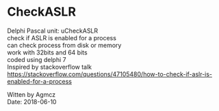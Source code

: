 # CheckASLR
Delphi Pascal unit: uCheckASLR                                                             
check if ASLR is enabled for a process                                                     
can check process from disk or memory                                                      
work with 32bits and 64 bits                                                               
coded using delphi 7                                                                       
Inspired by stackoverflow talk                                                             
https://stackoverflow.com/questions/47105480/how-to-check-if-aslr-is-enabled-for-a-process 

Witten by Agmcz                                                                            
Date: 2018-06-10          
